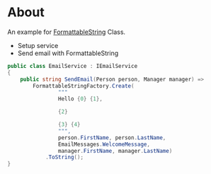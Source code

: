 ﻿# About

An example for [FormattableString](https://learn.microsoft.com/en-us/dotnet/api/system.formattablestring?view=net-8.0) Class. 

- Setup service
- Send email with FormattableString

```csharp
public class EmailService : IEmailService
{
    public string SendEmail(Person person, Manager manager) =>
        FormattableStringFactory.Create(
                """
                Hello {0} {1},

                {2}

                {3} {4}
                """,
                person.FirstName, person.LastName, 
                EmailMessages.WelcomeMessage, 
                manager.FirstName, manager.LastName)
            .ToString();
}

```